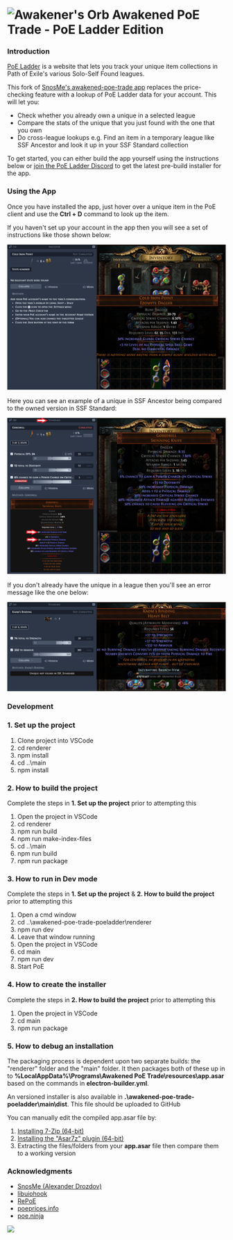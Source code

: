 # ![Awakener's Orb](https://web.poecdn.com/image/Art/2DItems/Currency/TransferOrb.png) Awakened PoE Trade - PoE Ladder Edition

### Introduction

[PoE Ladder](https://poeladder.com/) is a website that lets you track your unique item collections in Path of Exile's various Solo-Self Found leagues.

This fork of [SnosMe's awakened-poe-trade app](https://github.com/SnosMe/awakened-poe-trade) replaces the price-checking feature with a lookup of PoE Ladder data for your account.  This will let you:
  - Check whether you already own a unique in a selected league
  - Compare the stats of the unique that you just found with the one that you own
  - Do cross-league lookups e.g. Find an item in a temporary league like SSF Ancestor and look it up in your SSF Standard collection

To get started, you can either build the app yourself using the instructions below or [join the PoE Ladder Discord](https://discord.gg/YppDk6b92c) to get the latest pre-build installer for the app.

### Using the App

Once you have installed the app, just hover over a unique item in the PoE client and use the **Ctrl + D** command to look up the item.

If you haven't set up your account in the app then you will see a set of instructions like those shown below:

![](./docs/guide/guide_00_poe_login_01_check.png)

Here you can see an example of a unique in SSF Ancestor being compared to the owned version in SSF Standard:

![](./docs/guide/guide_00_poe_compare_02_temp_to_standard.png)

If you don't already have the unique in a league then you'll see an error message like the one below:

![](./docs/guide/guide_00_poe_compare_03_temp_to_standard_not_found.png)

### Development

### 1. Set up the project

1) Clone project into VSCode
2) cd renderer
3) npm install
4) cd ..\main
5) npm install

### 2. How to build the project

Complete the steps in **1. Set up the project** prior to attempting this

1) Open the project in VSCode
2) cd renderer
3) npm run build
4) npm run make-index-files
5) cd ..\main
6) npm run build
7) npm run package

### 3. How to run in Dev mode

Complete the steps in **1. Set up the project** & **2. How to build the project** prior to attempting this

1) Open a cmd window
2) cd ..\awakened-poe-trade-poeladder\renderer
3) npm run dev
4) Leave that window running
5) Open the project in VSCode
6) cd main
7) npm run dev
8) Start PoE

### 4. How to create the installer

Complete the steps in **2. How to build the project** prior to attempting this

1) Open the project in VSCode
2) cd main
3) npm run package

### 5. How to debug an installation

The packaging process is dependent upon two separate builds: the "renderer" folder and the "main" folder. It then packages both of these up in to **%LocalAppData%\Programs\Awakened PoE Trade\resources\app.asar** based on the commands in **electron-builder.yml**.

An versioned installer is also available in **.\awakened-poe-trade-poeladder\main\dist**. This file should be uploaded to GitHub

You can manually edit the compiled app.asar file by:
1) [Installing 7-Zip (64-bit)](https://www.7-zip.org/download.html)
2) [Installing the "Asar7z" plugin (64-bit)](https://www.tc4shell.com/en/7zip/asar/)
3) Extracting the files/folders from your **app.asar** file then compare them to a working version

### Acknowledgments

- [SnosMe (Alexander Drozdov)](https://github.com/SnosMe)
- [libuiohook](https://github.com/kwhat/libuiohook)
- [RePoE](https://github.com/brather1ng/RePoE)
- [poeprices.info](https://www.poeprices.info/)
- [poe.ninja](https://poe.ninja/)

![](https://i.imgur.com/MATqhv7.png)
